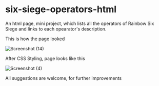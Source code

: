 # six-siege-operators-html
An html page, mini project, which lists all the operators of Rainbow Six Siege and links to each opearator's description.

This is how the page looked

![Screenshot (14)](https://user-images.githubusercontent.com/42844733/65346314-101aa780-dbfa-11e9-9ad2-071d7c31bbdc.png)

After CSS Styling, page looks like this 

![Screenshot (4)](https://user-images.githubusercontent.com/42844733/65408579-38c1bd80-de03-11e9-93cd-75937972f4c0.png)

All suggestions are welcome, for further improvements

